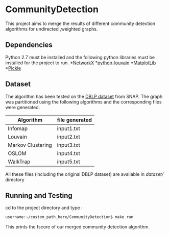 # CommunityDetection

This project aims to merge the results of different community detection algorithms for undirected ,weighted graphs.

## Dependencies ##
Python 2.7 must be installed and the following python libraries must be installed for the project to run.
*[NetworkX](https://networkx.github.io/)
*[python-louvain](https://pypi.python.org/pypi/python-louvain/0.3/)
*[MatplotLib](http://matplotlib.org/)
*[Pickle](https://docs.python.org/2/library/pickle.html)

## Dataset ##

The algorithm has been tested on the [DBLP dataset](https://snap.stanford.edu/data/com-DBLP.html) from SNAP.
The graph was partitioned using the following algorithms and the corresponding files were generated.

Algorithm           | file generated
------------------- | -------------
Infomap             | input1.txt
Louvain             | input2.txt
Markov Clustering   | input3.txt
OSLOM               | input4.txt
WalkTrap            | input5.txt

All these files (including the original DBLP dataset) are available in *dataset/* directory

## Running and Testing
cd to  the project directory and type :
```bash
username:~/custom_path_here/CommunityDetection$ make run
```
This prints the fscore of our merged community detection algorithm.


